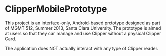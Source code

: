 ClipperMobilePrototype
======================

This project is an interface-only, Android-based prototype designed as part of MGMT 512, Summer 2013, Santa Clara University.
The prototype is aimed at users so that they can manage and use Clipper without a physical Clipper Card.

The application does NOT actually interact with any type of Clipper reader.


